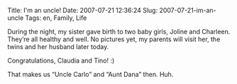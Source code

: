 Title: I'm an uncle!
Date: 2007-07-21 12:36:24
Slug: 2007-07-21-im-an-uncle
Tags: en, Family, Life


During the night, my sister gave birth to two baby girls, Joline and Charleen.
They’re all healthy and well. No pictures yet, my parents will visit her, the
twins and her husband later today.

Congratulations, Claudia and Tino! :)

That makes us “Uncle Carlo” and “Aunt Dana” then. Huh.
